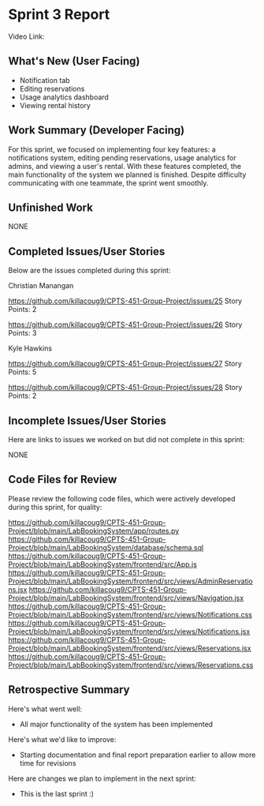 # Sprint 3 Report
Video Link:

## What's New (User Facing)
* Notification tab
* Editing reservations
* Usage analytics dashboard
* Viewing rental history
  
## Work Summary (Developer Facing)
For this sprint, we focused on implementing four key features: a notifications system, editing pending reservations, usage analytics for admins, and viewing a user's rental. With these features completed, the main functionality of the system we planned is finished. Despite difficulty communicating with one teammate, the sprint went smoothly.  

## Unfinished Work
NONE

## Completed Issues/User Stories
Below are the issues completed during this sprint:

Christian Manangan

https://github.com/killacoug9/CPTS-451-Group-Project/issues/25
Story Points: 2

https://github.com/killacoug9/CPTS-451-Group-Project/issues/26
Story Points: 3

Kyle Hawkins

https://github.com/killacoug9/CPTS-451-Group-Project/issues/27
Story Points: 5

https://github.com/killacoug9/CPTS-451-Group-Project/issues/28
Story Points: 2

## Incomplete Issues/User Stories
Here are links to issues we worked on but did not complete in this sprint:

NONE
  
## Code Files for Review
Please review the following code files, which were actively developed during this
sprint, for quality:

https://github.com/killacoug9/CPTS-451-Group-Project/blob/main/LabBookingSystem/app/routes.py
https://github.com/killacoug9/CPTS-451-Group-Project/blob/main/LabBookingSystem/database/schema.sql
https://github.com/killacoug9/CPTS-451-Group-Project/blob/main/LabBookingSystem/frontend/src/App.js
https://github.com/killacoug9/CPTS-451-Group-Project/blob/main/LabBookingSystem/frontend/src/views/AdminReservations.jsx
https://github.com/killacoug9/CPTS-451-Group-Project/blob/main/LabBookingSystem/frontend/src/views/Navigation.jsx
https://github.com/killacoug9/CPTS-451-Group-Project/blob/main/LabBookingSystem/frontend/src/views/Notifications.css
https://github.com/killacoug9/CPTS-451-Group-Project/blob/main/LabBookingSystem/frontend/src/views/Notifications.jsx
https://github.com/killacoug9/CPTS-451-Group-Project/blob/main/LabBookingSystem/frontend/src/views/Reservations.jsx
https://github.com/killacoug9/CPTS-451-Group-Project/blob/main/LabBookingSystem/frontend/src/views/Reservations.css

## Retrospective Summary
Here's what went well:
* All major functionality of the system has been implemented
  
Here's what we'd like to improve:
* Starting documentation and final report preparation earlier to allow more time for revisions
  
Here are changes we plan to implement in the next sprint:
* This is the last sprint :)
